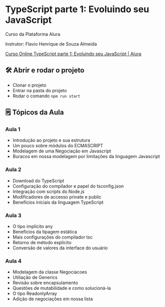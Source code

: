 # **TypeScript parte 1: Evoluindo seu JavaScript**

Curso da Plataforma Alura

Instrutor: Flavio Henrique de Souza Almeida

[Curso Online TypeScript parte 1: Evoluindo seu JavaScript | Alura](https://www.alura.com.br/curso-online-typescript-evoluindo-javascript)

## 🛠️ Abrir e rodar o projeto

- Clonar o projeto
- Entrar na pasta do projeto
- Rodar o comando `npm run start`

## 🗒️ Tópicos da Aula

### Aula 1

- Introdução ao projeto e sua estrutura
- Um pouco sobre módulos do ECMASCRIPT
- Modelagem de uma Negociação em Javascript
- Buracos em nossa modelagem por limitações da linguagem Javascript

### Aula 2

- Download do TypeScript
- Configuração do compilador e papel do tsconfig.json
- Integração com scripts do Node.js
- Modificadores de accesso private e public
- Benefícios iniciais da linguagem TypeScript

### Aula 3

- O tipo implícito any
- Benefícios da tipagem estática
- Mais configurações do compilador tsc
- Retorno de método explícito
- Conversão de valores da interface do usuário
### Aula 4

- Modelagem da classe Negociacoes
- Utiliação de Generics
- Revisão sobre encapsulamento
- Questões de mutabilidade e como solucioná-la
- O tipo ReadonlyArray
- Adição de negociações em nossa lista